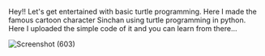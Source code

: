 Hey!! Let's get entertained with basic turtle programming. Here I made the famous cartoon character Sinchan using turtle programming in python. Here I uploaded the simple code of it and you can learn from there...

![Screenshot (603)](https://user-images.githubusercontent.com/83423523/121289275-4df5bd00-c902-11eb-8eb0-f3c4002af76a.png)
